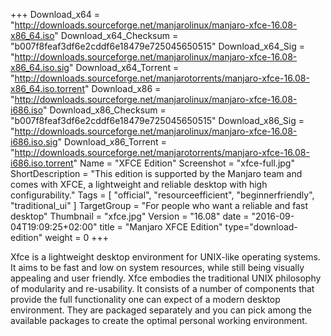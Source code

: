 +++
Download_x64 = "http://downloads.sourceforge.net/manjarolinux/manjaro-xfce-16.08-x86_64.iso"
Download_x64_Checksum = "b007f8feaf3df6e2cddf6e18479e725045650515"
Download_x64_Sig = "http://downloads.sourceforge.net/manjarolinux/manjaro-xfce-16.08-x86_64.iso.sig"
Download_x64_Torrent = "http://downloads.sourceforge.net/manjarotorrents/manjaro-xfce-16.08-x86_64.iso.torrent"
Download_x86 = "http://downloads.sourceforge.net/manjarolinux/manjaro-xfce-16.08-i686.iso"
Download_x86_Checksum = "b007f8feaf3df6e2cddf6e18479e725045650515"
Download_x86_Sig = "http://downloads.sourceforge.net/manjarolinux/manjaro-xfce-16.08-i686.iso.sig"
Download_x86_Torrent = "http://downloads.sourceforge.net/manjarotorrents/manjaro-xfce-16.08-i686.iso.torrent"
Name = "XFCE Edition"
Screenshot = "xfce-full.jpg"
ShortDescription = "This edition is supported by the Manjaro team and comes with XFCE, a lightweight and reliable desktop with high configurability."
Tags = [ "official", "resourceefficient", "beginnerfriendly", "traditional_ui" ]
TargetGroup = "For people who want a reliable and fast desktop"
Thumbnail = "xfce.jpg"
Version = "16.08"
date = "2016-09-04T19:09:25+02:00"
title = "Manjaro XFCE Edition"
type="download-edition"
weight = 0
+++

Xfce is a lightweight desktop environment for UNIX-like operating systems. It aims to be fast and low on system resources, while still being visually appealing and user friendly. Xfce embodies the traditional UNIX philosophy of modularity and re-usability. It consists of a number of components that provide the full functionality one can expect of a modern desktop environment. They are packaged separately and you can pick among the available packages to create the optimal personal working environment.

